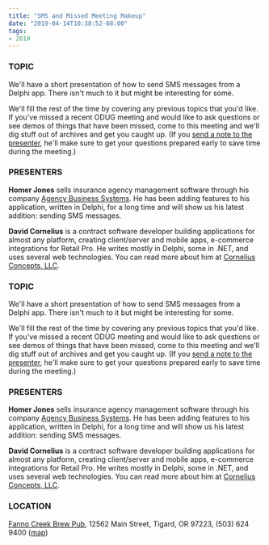 ```yaml
---
title: "SMS and Missed Meeting Makeup"
date: "2019-04-14T10:38:52-08:00"
tags:
- 2019
---
```


<h3>TOPIC</h3>
<p>
We'll have a short presentation of how to send SMS messages from a Delphi app. There isn't much to it but might be interesting for some.
</p>

<p>
We'll fill the rest of the time by covering any previous topics that you'd like. If you've missed a recent ODUG meeting and would like to ask questions or see demos of things that have been missed, come to this meeting and we'll dig stuff out of archives and get you caught up.  (If you <a href="https://corneliusconcepts.com/contact">send a note to the presenter</a>, he'll make sure to get your questions prepared early to save time during the meeting.)
</p>

<h3>PRESENTERS</h3>
<strong>Homer Jones</strong> sells insurance agency management software through his company <a href="http://agencybusys.com/">Agency Business Systems</a>. He has been adding features to his application, written in Delphi, for a long time and will show us his latest addition: sending SMS messages.

<strong>David Cornelius</strong> is a contract software developer building applications for almost any platform, creating client/server and mobile apps, e-commerce integrations for Retail Pro. He writes mostly in Delphi, some in .NET, and uses several web technologies. You can read more about him at <a href="https://corneliusconcepts.com/">Cornelius Concepts, LLC</a>.
<!--more--><h3>TOPIC</h3>
<p>
We'll have a short presentation of how to send SMS messages from a Delphi app. There isn't much to it but might be interesting for some.
</p>

<p>
We'll fill the rest of the time by covering any previous topics that you'd like. If you've missed a recent ODUG meeting and would like to ask questions or see demos of things that have been missed, come to this meeting and we'll dig stuff out of archives and get you caught up.  (If you <a href="https://corneliusconcepts.com/contact">send a note to the presenter</a>, he'll make sure to get your questions prepared early to save time during the meeting.)
</p>

<h3>PRESENTERS</h3>
<strong>Homer Jones</strong> sells insurance agency management software through his company <a href="http://agencybusys.com/">Agency Business Systems</a>. He has been adding features to his application, written in Delphi, for a long time and will show us his latest addition: sending SMS messages.

<strong>David Cornelius</strong> is a contract software developer building applications for almost any platform, creating client/server and mobile apps, e-commerce integrations for Retail Pro. He writes mostly in Delphi, some in .NET, and uses several web technologies. You can read more about him at <a href="https://corneliusconcepts.com/">Cornelius Concepts, LLC</a>.

<h3>LOCATION</h3>

<a href="http://www.maxsfannocreek.com/Portland_Area_Meeting_Rooms/">Fanno Creek Brew Pub</a>, 12562 Main Street, Tigard, OR 97223, (503) 624 9400 (<a href="http://maps.google.com/maps?q=12562+SW+Main+St,+Tigard,+Oregon+97223&hl=en&ll=45.429457,-122.775028&spn=0.005383,0.011362&sll=37.0625,-95.677068&sspn=59.856937,102.128906&om=1&hnear=12562+SW+Main+St,+Tigard,+Oregon+97223&t=h&z=17&vpsrc=6">map</a>)
